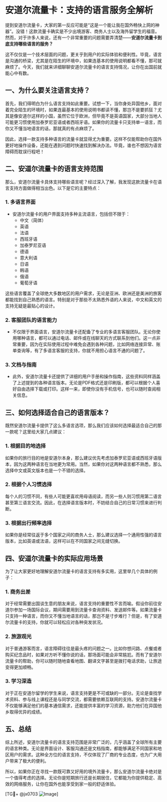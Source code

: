 # 安道尔流量卡：支持的语言服务全解析

提到安道尔流量卡，大家的第一反应可能是“这是一个能让我在国外畅快上网的神器”。没错！这款流量卡确实是不少出境游客、商务人士以及海外留学生的福音。然而，对于许多人来说，还有一个非常重要的问题需要弄清楚——**安道尔流量卡到底支持哪些语言的服务？**

这不仅仅是一个技术层面的问题，更关乎到用户的实际体验和便利性。毕竟，语言是沟通的桥梁，尤其是在陌生的环境中，如果连基本的使用说明都看不懂，那可就麻烦了。今天，我们就来详细聊聊安道尔流量卡的语言支持情况，让你在出国前就能心中有数。

## 一、为什么要关注语言支持？

首先，我们得明白为什么语言支持如此重要。试想一下，当你身处异国他乡，面对着完全陌生的环境时，如果连最基本的使用说明书都读不懂，那岂不是要抓狂？尤其是像安道尔这样的小国，虽然它位于欧洲，但毕竟不是英语国家，大部分当地人可能更习惯使用加泰罗尼亚语或者西班牙语。如果你的流量卡只支持单一语言，而你又不懂当地语言的话，那就真的有点麻烦了。

因此，选择一款支持多种语言的流量卡就显得尤为重要。这样不仅能帮助你在国外更好地操作设备，还能在遇到问题时快速找到解决办法。毕竟，谁也不想因为语言障碍而耽误行程吧！

## 二、安道尔流量卡的语言支持范围

那么，安道尔流量卡具体支持哪些语言呢？经过深入了解，我发现这款流量卡在语言支持方面做得相当出色。以下是它的主要特点：

### 1. **多语言界面**
   - 安道尔流量卡的用户界面支持多种主流语言，包括但不限于：
     - 中文（简体）
     - 英语
     - 法语
     - 西班牙语
     - 加泰罗尼亚语
     - 德语
     - 意大利语
     - 日语
     - 韩语
     - 俄语
     - 葡萄牙语

   这些语言覆盖了全球绝大多数地区的用户需求，无论是亚洲、欧洲还是美洲的旅客都能找到自己熟悉的语言。特别是对于那些不太熟悉外语的人来说，中文和英文的支持无疑是最贴心的设计。

### 2. **客服团队的语言能力**
   - 不仅限于界面语言，安道尔流量卡还配备了专业的多语言客服团队。无论你使用哪种语言，都可以通过电话、邮件或在线聊天的方式联系到他们。这一点非常重要，因为在实际使用过程中难免会遇到各种问题，比如网络连接异常、账单查询等，有了多语言客服的支持，你就不用担心语言不通的问题了。

### 3. **文档与指南**
   - 此外，安道尔流量卡还提供了详细的用户手册和操作指南，这些资料同样涵盖了上述提到的各种语言版本。无论是PDF格式还是印刷版，都可以根据个人喜好自由选择下载或打印。这样一来，即使你没有手机信号，也可以随时查阅相关信息。

## 三、如何选择适合自己的语言版本？

既然安道尔流量卡提供了这么多语言选项，那么我们应该如何选择最适合自己的那一款呢？这里给大家几点建议：

### 1. 根据目的地选择
   如果你的旅行目的地是安道尔本身，那么建议优先考虑加泰罗尼亚语或西班牙语版本，因为这两种语言在当地更为常用。当然，如果你对这两种语言都不熟悉，那么选择中文或英文版本也是一个不错的选择。

### 2. 根据个人习惯选择
   每个人的习惯不同，有些人可能更喜欢用母语阅读，而另一些人则习惯用第二语言甚至第三语言交流。因此，在选择语言版本时，不妨结合自己的日常习惯来进行判断。

### 3. 根据出行频率选择
   如果你是经常往返于多个国家之间的商务人士，那么建议选择一个通用性强的语言版本，比如英语或法语，这样可以在不同国家之间无缝切换。

## 四、安道尔流量卡的实际应用场景

为了让大家更好地理解安道尔流量卡的语言支持有多实用，这里举几个具体的例子：

### 1. 商务出差
   对于经常需要出国谈生意的朋友来说，语言支持的重要性不言而喻。假设你前往安道尔参加一场国际会议，期间需要用到流量卡查询资料、发送邮件等。如果流量卡只支持一种语言，而你又不懂当地语言的话，那岂不是寸步难行？但是，有了安道尔流量卡的支持，你就可以轻松应对各种突发状况。

### 2. 旅游观光
   对于普通游客而言，语言障碍往往是最头疼的问题之一。比如你想问路、点餐或者购买纪念品时，如果对方听不懂你说的话，那场面可能会非常尴尬。而有了安道尔流量卡的帮助，你可以随时随地查看地图、翻译文字甚至是拨打电话求助，让旅途变得更加顺畅。

### 3. 学习深造
   对于正在安道尔留学的学生来说，语言支持更是不可或缺的一部分。无论是查找学术资料、参与线上课程还是与同学交流，都需要依赖互联网的支持。安道尔流量卡不仅能够满足他们的基本通信需求，还能提供丰富的学习资源，助力他们在异国他乡取得优异的成绩。

## 五、总结

综上所述，安道尔流量卡的语言支持范围是非常广泛的，几乎涵盖了全球所有主要的语言种类。无论是界面设计、客服沟通还是文档指南，都能够满足不同国家和地区用户的需求。这种全方位的语言支持，不仅体现了厂商的专业态度，也为广大用户带来了极大的便利。

所以，如果你正在寻找一款既可靠又好用的境外流量卡，那么安道尔流量卡绝对是一个值得考虑的选择。无论你是短期旅行还是长期居住，它都能为你提供稳定、高效的网络服务，让你在国外也能享受到家一般的舒适体验。

[TG💪+ @jx0703 ![Image](https://github.com/user-attachments/assets/dbca1d08-cadb-493c-b0ec-ad6f7a83f270)]